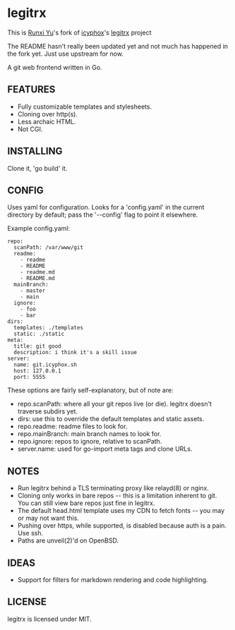 # legitrx

This is [Runxi Yu](https://runxiyu.org)'s fork of
[icyphox](https://icyphox.sh/)'s
[legitrx](https://git.icyphox.sh/legitrx/) project

The README hasn't really been updated yet and not much has happened in
the fork yet. Just use upstream for now.

A git web frontend written in Go.

## FEATURES

- Fully customizable templates and stylesheets.
- Cloning over http(s).
- Less archaic HTML.
- Not CGI.

## INSTALLING

Clone it, 'go build' it.

## CONFIG

Uses yaml for configuration. Looks for a 'config.yaml' in the current
directory by default; pass the '--config' flag to point it elsewhere.

Example config.yaml:

    repo:
      scanPath: /var/www/git
      readme:
        - readme
        - README
        - readme.md
        - README.md
      mainBranch:
        - master
        - main
      ignore:
        - foo
        - bar
    dirs:
      templates: ./templates
      static: ./static
    meta:
      title: git good
      description: i think it's a skill issue
    server:
      name: git.icyphox.sh
      host: 127.0.0.1
      port: 5555

These options are fairly self-explanatory, but of note are:

- repo.scanPath: where all your git repos live (or die). legitrx doesn't
  traverse subdirs yet.
- dirs: use this to override the default templates and static assets.
- repo.readme: readme files to look for.
- repo.mainBranch: main branch names to look for.
- repo.ignore: repos to ignore, relative to scanPath.
- server.name: used for go-import meta tags and clone URLs.

## NOTES

- Run legitrx behind a TLS terminating proxy like relayd(8) or nginx.
- Cloning only works in bare repos -- this is a limitation inherent to git. You
  can still view bare repos just fine in legitrx.
- The default head.html template uses my CDN to fetch fonts -- you may
  or may not want this.
- Pushing over https, while supported, is disabled because auth is a
  pain. Use ssh.
- Paths are unveil(2)'d on OpenBSD.

## IDEAS

- Support for filters for markdown rendering and code highlighting. 

## LICENSE

legitrx is licensed under MIT.
